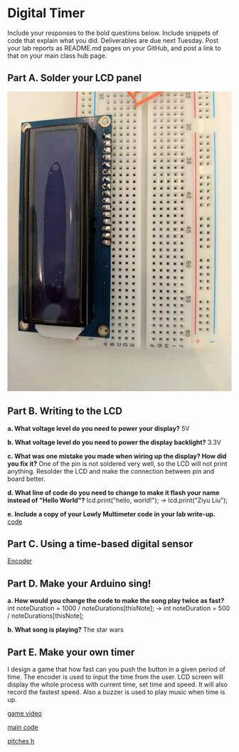 # Digital Timer
 
Include your responses to the bold questions below. Include snippets of code that explain what you did. Deliverables are due next Tuesday. Post your lab reports as README.md pages on your GitHub, and post a link to that on your main class hub page.

## Part A. Solder your LCD panel

![LCD](https://github.com/dlydb/IDD-Fa19-Lab2/blob/master/lab2_parta.jpg)

## Part B. Writing to the LCD
 
**a. What voltage level do you need to power your display?**
5V

**b. What voltage level do you need to power the display backlight?**
3.3V
   
**c. What was one mistake you made when wiring up the display? How did you fix it?**
One of the pin is not soldered very well, so the LCD will not print anything. Resolder the LCD and make the connection between pin and board better.

**d. What line of code do you need to change to make it flash your name instead of "Hello World"?**
lcd.print("hello, world!"); -> lcd.print("Ziyu Liu");
 
**e. Include a copy of your Lowly Multimeter code in your lab write-up.**
[code](https://github.com/dlydb/IDD-Fa19-Lab2/blob/master/PartC.ino)


## Part C. Using a time-based digital sensor

[Encoder](https://youtu.be/qPxbwlh4aN0)


## Part D. Make your Arduino sing!

**a. How would you change the code to make the song play twice as fast?**
int noteDuration = 1000 / noteDurations[thisNote]; -> int noteDuration = 500 / noteDurations[thisNote];
 
**b. What song is playing?**
The star wars


## Part E. Make your own timer

I design a game that how fast can you push the button in a given period of time. The encoder is used to input the time from the user. LCD screen will display the whole process with current time, set time and speed. It will also record the fastest speed. Also a buzzer is used to play music when time is up.

[game video](https://www.youtube.com/watch?v=ZFcv7zr9n34)

[main code](https://github.com/dlydb/IDD-Fa19-Lab2/blob/master/PartE.ino)

[pitches h](https://github.com/dlydb/IDD-Fa19-Lab2/blob/master/pitches.h)

